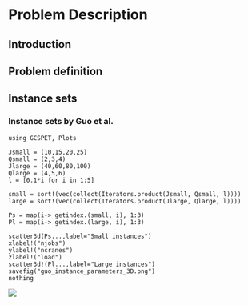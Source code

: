 # Problem Description

## Introduction

## Problem definition

## Instance sets

### Instance sets by Guo et al.


```@eval
using GCSPET, Plots

Jsmall = (10,15,20,25)
Qsmall = (2,3,4)
Jlarge = (40,60,80,100)
Qlarge = (4,5,6)
l = [0.1*i for i in 1:5]

small = sort!(vec(collect(Iterators.product(Jsmall, Qsmall, l))))
large = sort!(vec(collect(Iterators.product(Jlarge, Qlarge, l))))

Ps = map(i-> getindex.(small, i), 1:3)
Pl = map(i-> getindex.(large, i), 1:3)

scatter3d(Ps...,label="Small instances")
xlabel!("njobs")
ylabel!("ncranes")
zlabel!("load")
scatter3d!(Pl...,label="Large instances")
savefig("guo_instance_parameters_3D.png")
nothing
```

![](guo_instance_parameters_3D.png)